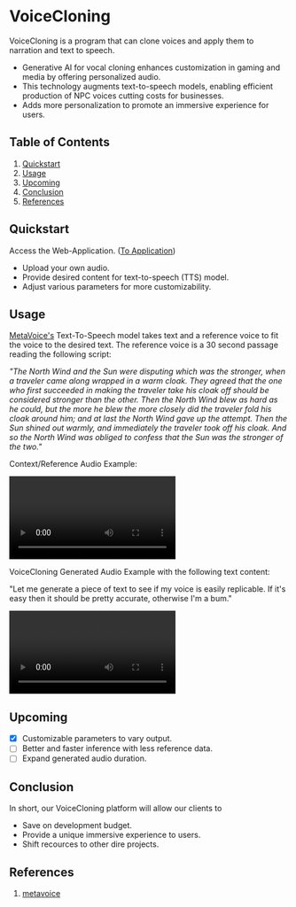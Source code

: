 # VoiceCloning

VoiceCloning is a program that can clone voices and apply them to narration and text to speech.

- Generative AI for vocal cloning enhances customization in gaming and media by offering personalized audio.
- This technology augments text-to-speech models, enabling efficient production of NPC voices cutting costs for businesses.
- Adds more personalization to promote an immersive experience for users.

## Table of Contents

1. [Quickstart](#quickstart)
2. [Usage](#usage)
3. [Upcoming](#upcoming)  
4. [Conclusion](#conclusion)
5. [References](#references)

## Quickstart

Access the Web-Application. ([To Application](http://34.125.211.65/))

- Upload your own audio.
- Provide desired content for text-to-speech (TTS) model.
- Adjust various parameters for more customizability.

## Usage

[MetaVoice's](https://github.com/metavoiceio/metavoice-src/tree/main?tab=readme-ov-file) Text-To-Speech model takes text and a reference voice to fit the voice to the desired text. The reference voice is a 30 second passage reading the following script:

*"The North Wind and the Sun were disputing which was the stronger, when a traveler came along wrapped in a warm cloak. They agreed that the one who first succeeded in making the traveler take his cloak off should be considered stronger than the other. Then the North Wind blew as hard as he could, but the more he blew the more closely did the traveler fold his cloak around him; and at last the North Wind gave up the attempt. Then the Sun shined out warmly, and immediately the traveler took off his cloak.
And so the North Wind was obliged to confess that the Sun was the stronger of the two."*


Context/Reference Audio Example:

<video src="sample/sample_input.wav" controls="controls" style="max-width: 730px;">
</video>

VoiceCloning Generated Audio Example with the following text content:

"Let me generate a piece of text to see if my voice is easily replicable. If it's easy then it should be pretty accurate, otherwise I'm a bum."

<video src="sample/sample_output.wav" controls="controls" style="max-width: 730px;">
</video>

## Upcoming

- [x] Customizable parameters to vary output.
- [ ] Better and faster inference with less reference data.
- [ ] Expand generated audio duration.

## Conclusion

In short, our VoiceCloning platform will allow our clients to

- Save on development budget.
- Provide a unique immersive experience to users.
- Shift recources to other dire projects.

## References

1. [metavoice](https://github.com/metavoiceio/metavoice-src/tree/main)
